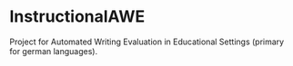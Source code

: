 # InstructionalAWE
Project for Automated Writing Evaluation in Educational Settings (primary for german languages).
